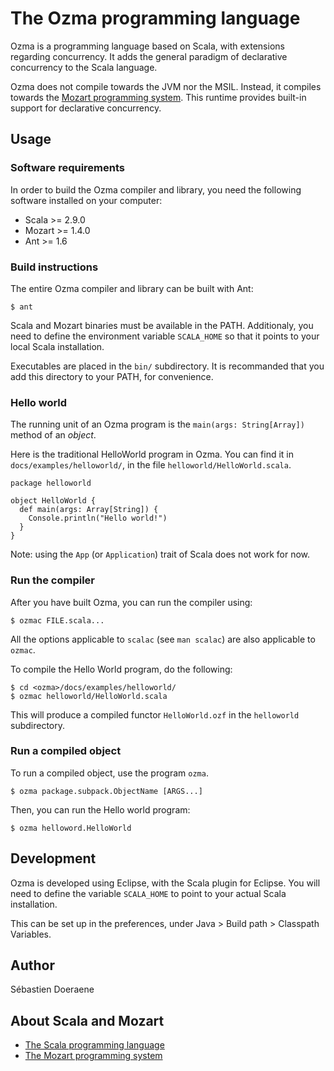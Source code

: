 The Ozma programming language
=============================

Ozma is a programming language based on Scala, with extensions regarding
concurrency. It adds the general paradigm of declarative concurrency to the
Scala language.

Ozma does not compile towards the JVM nor the MSIL. Instead, it compiles towards
the [Mozart programming system](http://www.mozart-oz.org/). This runtime
provides built-in support for declarative concurrency.


Usage
-----

### Software requirements

In order to build the Ozma compiler and library, you need the following software
installed on your computer:

*   Scala >= 2.9.0
*   Mozart >= 1.4.0
*   Ant >= 1.6

### Build instructions

The entire Ozma compiler and library can be built with Ant:

    $ ant

Scala and Mozart binaries must be available in the PATH. Additionaly, you need
to define the environment variable `SCALA_HOME` so that it points to your local
Scala installation.

Executables are placed in the `bin/` subdirectory. It is recommanded that you
add this directory to your PATH, for convenience.

### Hello world

The running unit of an Ozma program is the `main(args: String[Array])` method of
an _object_.

Here is the traditional HelloWorld program in Ozma. You can find it in
`docs/examples/helloworld/`, in the file `helloworld/HelloWorld.scala`.

    package helloworld

    object HelloWorld {
      def main(args: Array[String]) {
        Console.println("Hello world!")
      }
    }

Note: using the `App` (or `Application`) trait of Scala does not work for now.

### Run the compiler

After you have built Ozma, you can run the compiler using:

    $ ozmac FILE.scala...

All the options applicable to `scalac` (see `man scalac`) are also applicable to
`ozmac`.

To compile the Hello World program, do the following:

    $ cd <ozma>/docs/examples/helloworld/
    $ ozmac helloworld/HelloWorld.scala

This will produce a compiled functor `HelloWorld.ozf` in the `helloworld`
subdirectory.

### Run a compiled object

To run a compiled object, use the program `ozma`.

    $ ozma package.subpack.ObjectName [ARGS...]

Then, you can run the Hello world program:

    $ ozma helloword.HelloWorld


Development
-----------

Ozma is developed using Eclipse, with the Scala plugin for Eclipse. You will
need to define the variable `SCALA_HOME` to point to your actual Scala
installation.

This can be set up in the preferences, under Java > Build path > Classpath
Variables.


Author
------

Sébastien Doeraene


About Scala and Mozart
----------------------

*   [The Scala programming language](http://www.scala-lang.org/)
*   [The Mozart programming system](http://www.mozart-oz.org/)
